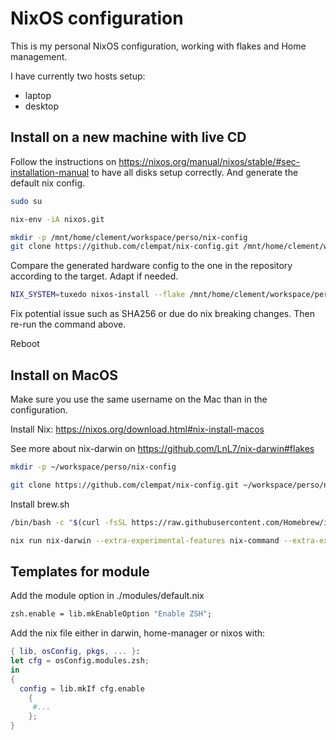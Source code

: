 
# NixOS configuration
This is my personal NixOS configuration, working with flakes and Home management.

I have currently two hosts setup:
- laptop
- desktop

## Install on a new machine with live CD

Follow the instructions on https://nixos.org/manual/nixos/stable/#sec-installation-manual to have all disks setup correctly. And generate the default nix config.

```bash
sudo su
```

```bash
nix-env -iA nixos.git
```

```bash
mkdir -p /mnt/home/clement/workspace/perso/nix-config
git clone https://github.com/clempat/nix-config.git /mnt/home/clement/workspace/perso/nix-config
```

Compare the generated hardware config to the one in the repository according to the target. Adapt if needed.

```bash
NIX_SYSTEM=tuxedo nixos-install --flake /mnt/home/clement/workspace/perso/nix-config#${NIX_SYSTEM}
```

Fix potential issue such as SHA256 or due do nix breaking changes. Then re-run the command above.

Reboot

## Install on MacOS

Make sure you use the same username on the Mac than in the configuration.

Install Nix: https://nixos.org/download.html#nix-install-macos

See more about nix-darwin on https://github.com/LnL7/nix-darwin#flakes

```bash
mkdir -p ~/workspace/perso/nix-config
```
```bash
git clone https://github.com/clempat/nix-config.git ~/workspace/perso/nix-config
```

Install brew.sh
```bash
/bin/bash -c "$(curl -fsSL https://raw.githubusercontent.com/Homebrew/install/HEAD/install.sh)"
```

```bash
nix run nix-darwin --extra-experimental-features nix-command --extra-experimental-features flakes  -- switch --flake ~/workspace/perso/nix-config#macbook
```

## Templates for module

Add the module option in ./modules/default.nix
```nix
zsh.enable = lib.mkEnableOption "Enable ZSH";
```

Add the nix file either in darwin, home-manager or nixos with:
```nix
{ lib, osConfig, pkgs, ... }:
let cfg = osConfig.modules.zsh;
in
{
  config = lib.mkIf cfg.enable
    {
     #...
    };
}

```
